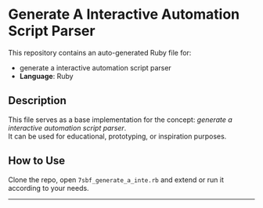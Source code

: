 # Generate A Interactive Automation Script Parser

This repository contains an auto-generated Ruby file for:

- generate a interactive automation script parser
- **Language**: Ruby

## Description

This file serves as a base implementation for the concept: *generate a interactive automation script parser*.  
It can be used for educational, prototyping, or inspiration purposes.

## How to Use

Clone the repo, open `7sbf_generate_a_inte.rb` and extend or run it according to your needs.

---


